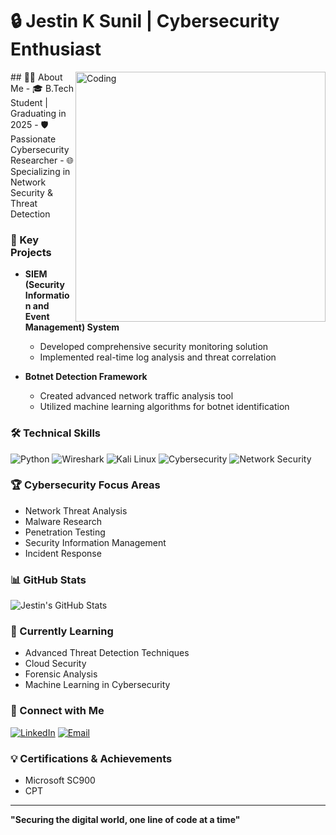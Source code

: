 # 🔒 Jestin K Sunil | Cybersecurity Enthusiast 
<img align="right" alt="Coding" width="400" src="https://media0.giphy.com/media/v1.Y2lkPTc5MGI3NjExbmNxaXY4cTFqZzk3OTJoaDc2bHlrcG9lYnlmZmc4b2xrM2prMTc4dCZlcD12MV9pbnRlcm5hbF9naWZfYnlfaWQmY3Q9Zw/UT7dXyL7qTtjG/giphy.gif">
## 👨‍💻 About Me
- 🎓 B.Tech Student | Graduating in 2025
- 🛡️ Passionate Cybersecurity Researcher
- 🌐 Specializing in Network Security & Threat Detection

### 🔬 Key Projects
- **SIEM (Security Information and Event Management) System**
  - Developed comprehensive security monitoring solution
  - Implemented real-time log analysis and threat correlation

- **Botnet Detection Framework**
  - Created advanced network traffic analysis tool
  - Utilized machine learning algorithms for botnet identification

### 🛠️ Technical Skills
![Python](https://img.shields.io/badge/-Python-black?style=flat-square&logo=python)
![Wireshark](https://img.shields.io/badge/-Wireshark-1679A7?style=flat-square&logo=wireshark)
![Kali Linux](https://img.shields.io/badge/-Kali%20Linux-557C94?style=flat-square&logo=kali-linux)
![Cybersecurity](https://img.shields.io/badge/-Cybersecurity-red?style=flat-square)
![Network Security](https://img.shields.io/badge/-Network%20Security-blue?style=flat-square)

### 🏆 Cybersecurity Focus Areas
- Network Threat Analysis
- Malware Research
- Penetration Testing
- Security Information Management
- Incident Response

### 📊 GitHub Stats
![Jestin's GitHub Stats](https://github-readme-stats.vercel.app/api?username=jestin-k-sunil&theme=dark&show_icons=true)

### 🌱 Currently Learning
- Advanced Threat Detection Techniques
- Cloud Security
- Forensic Analysis
- Machine Learning in Cybersecurity

### 🔗 Connect with Me
[![LinkedIn](https://img.shields.io/badge/-LinkedIn-blue?style=flat-square&logo=Linkedin&logoColor=white)](https://www.linkedin.com/in/jestin-k-sunil/)
[![Email](https://img.shields.io/badge/-Email-D14836?style=flat-square&logo=Gmail&logoColor=white)](mailto:jestinksunil@gmail.com)

### 💡 Certifications & Achievements
- Microsoft SC900
- CPT

---
**"Securing the digital world, one line of code at a time"**




<!--

<img align="right" alt="Coding" width="400" src="https://media.giphy.com/media/qgQUggAC3Pfv687qPC/giphy.gif">

# 💫 About Me:
🔭 I’m currently working on SIEM (Security information and event management).<br>👯 I’m looking to collaborate on cyber security projects.<br>🤝 I’m looking for help with XDR.<br>🌱 I’m currently learning cyber security and pursuing computer science.


## 🌐 Socials:
[![Instagram](https://img.shields.io/badge/Instagram-%23E4405F.svg?logo=Instagram&logoColor=white)](https://instagram.com/jestinksunil) [![Medium](https://img.shields.io/badge/Medium-12100E?logo=medium&logoColor=white)](https://medium.com/@https://medium.com/@jestink) 

# 💻 Tech Stack:
![C](https://img.shields.io/badge/c-%2300599C.svg?style=for-the-badge&logo=c&logoColor=white) ![C++](https://img.shields.io/badge/c++-%2300599C.svg?style=for-the-badge&logo=c%2B%2B&logoColor=white) ![HTML5](https://img.shields.io/badge/html5-%23E34F26.svg?style=for-the-badge&logo=html5&logoColor=white) ![GithubPages](https://img.shields.io/badge/github%20pages-121013?style=for-the-badge&logo=github&logoColor=white) ![Adobe Illustrator](https://img.shields.io/badge/adobe%20illustrator-%23FF9A00.svg?style=for-the-badge&logo=adobe%20illustrator&logoColor=white) ![Canva](https://img.shields.io/badge/Canva-%2300C4CC.svg?style=for-the-badge&logo=Canva&logoColor=white) ![Figma](https://img.shields.io/badge/figma-%23F24E1E.svg?style=for-the-badge&logo=figma&logoColor=white)
# 📊 GitHub Stats:
![](https://github-readme-stats.vercel.app/api?username=jestinksunil&theme=dark&hide_border=true&include_all_commits=true&count_private=false)<br/>
![](https://github-readme-streak-stats.herokuapp.com/?user=jestinksunil&theme=dark&hide_border=true)<br/>
![](https://github-readme-stats.vercel.app/api/top-langs/?username=jestinksunil&theme=dark&hide_border=true&include_all_commits=true&count_private=false&layout=compact)

### ✍️ Random Dev Quote
![](https://quotes-github-readme.vercel.app/api?type=vetical&theme=radical)

### 🔝 Top Contributed Repo
![](https://github-contributor-stats.vercel.app/api?username=jestinksunil&limit=5&theme=dark&combine_all_yearly_contributions=true)

---
[![](https://visitcount.itsvg.in/api?id=jestinksunil&icon=6&color=3)](https://visitcount.itsvg.in)

-->

